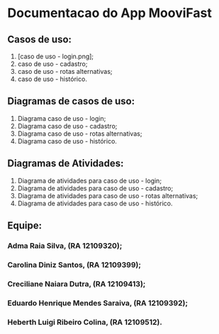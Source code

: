 # Documentacao do App MooviFast

## Casos de uso:
1. [caso de uso - login.png];
2. caso de uso - cadastro;
3. caso de uso - rotas alternativas;
4. caso de uso - histórico.

## Diagramas de casos de uso:
1. Diagrama caso de uso - login;
2. Diagrama caso de uso - cadastro;
3. Diagrama caso de uso - rotas alternativas;
4. Diagrama caso de uso - histórico.

## Diagramas de Atividades:
1. Diagrama de atividades para caso de uso - login;
2. Diagrama de atividades para caso de uso - cadastro;
3. Diagrama de atividades para caso de uso - rotas alternativas;
4. Diagrama de atividades para caso de uso - histórico.

## Equipe:
### Adma Raia Silva, (RA 12109320); 
### Carolina Diniz Santos, (RA 12109399); 
### Creciliane Naiara Dutra, (RA 12109413); 
### Eduardo Henrique Mendes Saraiva, (RA 12109392); 
### Heberth Luigi Ribeiro Colina, (RA 12109512).
